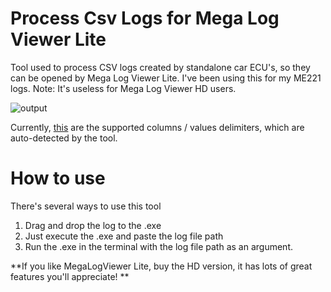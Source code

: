 # Process Csv Logs for Mega Log Viewer Lite

Tool used to process CSV logs created by standalone car ECU's, so they can be opened by Mega Log Viewer Lite. I've been using this for my ME221 logs. Note: It's useless for Mega Log Viewer HD users. 

![output](https://i.gyazo.com/1226da18c93cf5aaa44b01200feecb21.png)


Currently, [this](https://github.com/vvolkgang/CsvLogs2MegaLogViewer/blob/master/MslLogsFixer/Program.cs#L12) are the supported columns / values delimiters, which are auto-detected by the tool.

# How to use

There's several ways to use this tool

1. Drag and drop the log to the .exe
2. Just execute the .exe and paste the log file path
3. Run the .exe in the terminal with the log file path as an argument.


**If you like MegaLogViewer Lite, buy the HD version, it has lots of great features you'll appreciate! **
